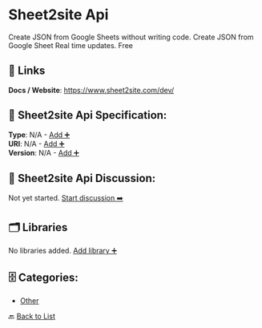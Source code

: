 # Sheet2site Api

Create JSON from Google Sheets without writing code. Create JSON from Google Sheet
Real time updates. Free

##  🔗 Links
**Docs / Website**: https://www.sheet2site.com/dev/

## 🧬 Sheet2site Api Specification:
**Type**: N/A - [Add ➕](https://github.com/apis-list/apis-list/edit/main/apis.yaml#L17438)  
**URI**: N/A - [Add ➕](https://github.com/apis-list/apis-list/edit/main/apis.yaml#L17438)  
**Version**: N/A - [Add ➕](https://github.com/apis-list/apis-list/edit/main/apis.yaml#L17438)

## 💬 Sheet2site Api Discussion:
Not yet started. [Start discussion ➡️](https://github.com/apis-list/apis-list/discussions/new)

## 🗂️ Libraries

No libraries added. [Add library ➕](https://github.com/apis-list/apis-list/edit/main/apis.yaml#L17438)    


## 🗄️ Categories:
- [Other](https://github.com/apis-list/apis-list#other-)

🔙  [Back to List](https://github.com/apis-list/apis-list)
